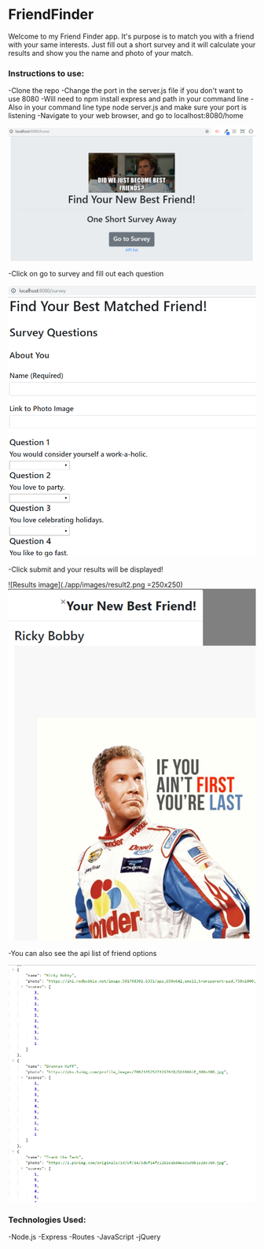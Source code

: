 # FriendFinder

Welcome to my Friend Finder app.  It's purpose is to match you with a friend with your same interests.  Just fill out a short survey and it will calculate your results and show you the name and photo of your match.

### Instructions to use:

-Clone the repo
-Change the port in the server.js file if you don't want to use 8080
-Will need to npm install express and path in your command line
-Also in your command line type node server.js and make sure your port is listening
-Navigate to your web browser, and go to localhost:8080/home

![Homepage image](./app/images/homepage.png)

-Click on go to survey and fill out each question

![Survey image](./app/images/survey.png)

-Click submit and your results will be displayed!

![Results image](./app/images/result2.png =250x250) ![Results image](./app/images/result3.png) 

-You can also see the api list of friend options

![API image](./app/images/apilist.png)

### Technologies Used:
-Node.js
-Express
-Routes
-JavaScript
-jQuery
